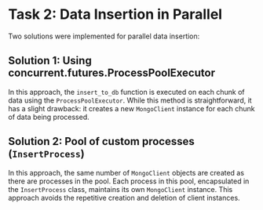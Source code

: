 # Task 2: Data Insertion in Parallel

Two solutions were implemented for parallel data insertion:

## Solution 1: Using concurrent.futures.ProcessPoolExecutor

In this approach, the `insert_to_db` function is executed on each chunk of data using
the `ProcessPoolExecutor`. While this method is straightforward, it has a slight drawback:
it creates a new `MongoClient` instance for each chunk of data being processed.

## Solution 2: Pool of custom processes (`InsertProcess`)

In this approach, the same number of `MongoClient` objects are created as there are processes in the pool.
Each process in this pool, encapsulated in the `InsertProcess` class, maintains its own `MongoClient` instance.
This approach avoids the repetitive creation and deletion of client instances.
